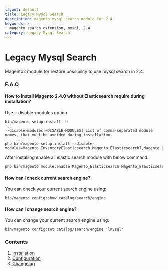 ```yaml
---
layout: default
title: Legacy Mysql Search
description: magento mysql search module for 2.4
keywords: >
  magento search extension, mysql, 2.4
category: Legacy Mysql Search
---
```


# Legacy Mysql Search

Magento2 module for restore possibility to use mysql search in 2.4.


### F.A.Q

#### How to install Magento 2.4.0 without Elasticsearch require during installation?

Use --disable-modules option

```
bin/magento setup:install -h
...
--disable-modules[=DISABLE-MODULES] List of comma-separated module names, that must be avoided during installation.
```

```
php bin/magento setup:install --disable-modules=Magento_InventoryElasticsearch,Magento_Elasticsearch7,Magento_Elasticsearch6,Magento_Elasticsearch
```

After installing enable all elastic search module with below command.

```bash
php bin/magento module:enable Magento_Elasticsearch Magento_Elasticsearch6 Magento_Elasticsearch7 Magento_InventoryElasticsearch
```
#### How can I check current search engine?

You can check your current search engine using:

```
bin/magento config:show catalog/search/engine
```

#### How can I change search engine?

You can change your current search engine using:

```
bin/magento config:set catalog/search/engine 'lmysql'
```


### Contents

1. [Installation](installation/)
2. [Configuration](configuration/)
3. [Changelog](changelog/)
